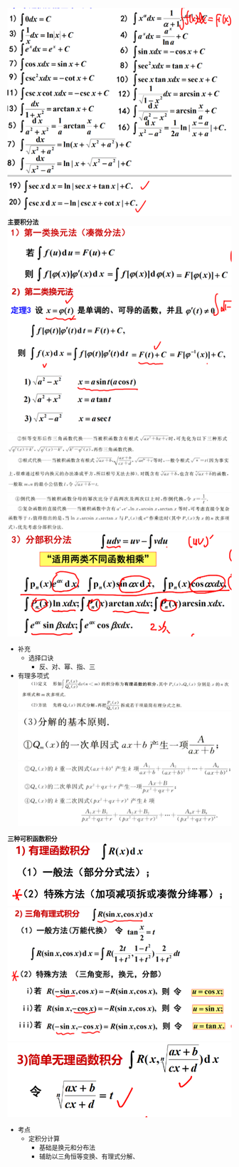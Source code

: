 ![](../../picture/不定积分的基本公式.png)
**主要积分法**
![](../../picture/第一类换元法.png)
![](../../picture/第二类换元法.png)
![](../../picture/不定积分换元法2.png)
![](../../picture/不定积分换元法3.png)
![](../../picture/不定积分换元法4.png)
![](../../picture/不定积分换元法5.png)
![](../../picture/分部积分法.png)
- 补充  
    - 选择口诀  
        - 反、对、幂、指、三
- 有理多项式  
![](../../picture/定积分有理数分解1.png)
![](../../picture/定积分有理数分解2.png)
![](../../picture/定积分有理数分解3.png)

**三种可积函数积分**
![](../../picture/有理数积分.png)
![](../../picture/三角有理式积分.png)
![](../../picture/简单无理函数.png)

- 考点  
    - 定积分计算  
        - 基础是换元和分布法
        - 辅助以三角恒等变换、有理式分解、


